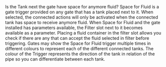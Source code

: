<lore>
Is the Tank next the gate have space for anymore fluid?
</lore>
<no_lore>
Space for Fluid is a gate trigger provided on any gate that has a tank placed next to it.
</no_lore>

<chapter name="Requirements"/>
When selected, the connected actions will only be activated when the connected tank has space to receive anymore fluid.

<chapter name="Parameters"/>
When Space for Fluid and the gate installed has parameters available, the Filter slot next to it becomes available as a parameter.
Placing a fluid container in the filter slot allows you check if there are any that can accept the fluid selected in filter before triggering.

<chapter name="Trigger directions"/>
Gates may show the Space for Fluid trigger multiple times in different colours to represent each of the different connected tanks.
The colour of the Trigger represents the direction of the tank in relation of the pipe so you can differentiate between each tank.